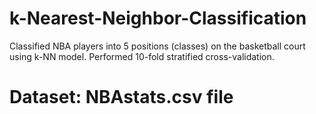# k-Nearest-Neighbor-Classification
Classified NBA players into 5 positions (classes) on the basketball court using k-NN model. Performed 10-fold stratified cross-validation.

# Dataset: NBAstats.csv file

